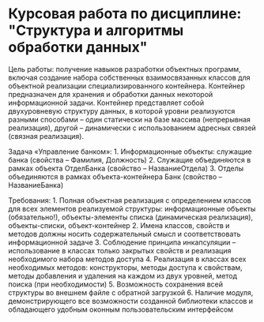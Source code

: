 # Курсовая работа по дисциплине: "Структура и алгоритмы обработки данных"

Цель работы: получение навыков разработки объектных программ, включая создание набора собственных взаимосвязанных классов для объектной реализации специализированного контейнера. Контейнер предназначен для хранения и обработки данных некоторой информационной задачи. Контейнер представляет собой двухуровневую структуру данных, в которой уровни реализуются разными способами – один статически на базе массива (непрерывная реализация), другой – динамически с использованием адресных связей (связная реализация).

Задача «Управление банком»:
    1. Информационные объекты: служащие банка (свойства – Фамилия, Должность)
    2. Служащие объединяются в рамках объекта ОтделБанка (свойство – НазваниеОтдела)
    3. Отделы объединяются в рамках объекта-контейнера Банк (свойство – НазваниеБанка)
    
Требования:
    1. Полная объектная реализация с определением классов для всех элементов реализуемой структуры: информационные объекты (обязательно!), объекты-элементы списка (динамическая реализация), объекты-списки, объект-контейнер
    2. Имена классов, свойств и методов должны носить содержательный смысл и соответствовать информационной задаче
    3. Соблюдение принципа инкапсуляции – использование в классах только закрытых свойств и реализация необходимого набора методов доступа
    4. Реализация в классах всех необходимых методов: конструкторы, методы доступа к свойствам, методы добавления и удаления на каждом из двух уровней, метод поиска (при необходимости)
    5. Возможность сохранения всей структуры во внешнем файле с обратной загрузкой
    6. Наличие модуля, демонстрирующего все возможности созданной библиотеки классов и обладающего удобным оконным пользовательским интерфейсом 
